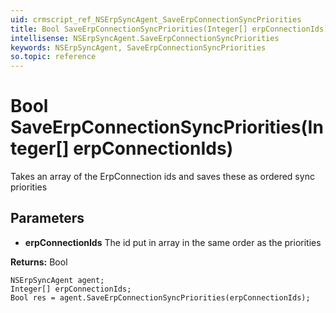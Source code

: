 ```yaml
---
uid: crmscript_ref_NSErpSyncAgent_SaveErpConnectionSyncPriorities
title: Bool SaveErpConnectionSyncPriorities(Integer[] erpConnectionIds)
intellisense: NSErpSyncAgent.SaveErpConnectionSyncPriorities
keywords: NSErpSyncAgent, SaveErpConnectionSyncPriorities
so.topic: reference
---
```


# Bool SaveErpConnectionSyncPriorities(Integer[] erpConnectionIds)

Takes an array of the ErpConnection ids and saves these as ordered sync priorities

## Parameters

* **erpConnectionIds** The id put in array in the same order as the priorities

**Returns:** Bool

```crmscript
NSErpSyncAgent agent;
Integer[] erpConnectionIds;
Bool res = agent.SaveErpConnectionSyncPriorities(erpConnectionIds);
```

